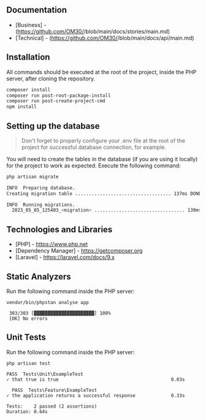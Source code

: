 ## Documentation
- [Business] - (https://github.com/OM30/<link>/blob/main/docs/stories/main.md)
- [Technical] - (https://github.com/OM30/<link>/blob/main/docs/api/main.md)

## Installation
All commands should be executed at the root of the project, inside the PHP server, after cloning the repository.

```bash
composer install
composer run post-root-package-install
composer run post-create-project-cmd
npm install
```

## Setting up the database
> Don't forget to properly configure your .env file at the root of the project for successful database connection, for example.

You will need to create the tables in the database (if you are using it locally) for the project to work as expected. Execute the following command:

```bash
php artisan migrate
```

```bash
INFO  Preparing database.  
Creating migration table ................................... 137ms DONE

INFO  Running migrations.  
  2023_05_05_125403_<migration> ................................. 139ms DONE
```

## Technologies and Libraries
- [PHP] - https://www.php.net
- [Dependency Manager] - https://getcomposer.org
- [Laravel] - https://laravel.com/docs/9.x

## Static Analyzers
Run the following command inside the PHP server:
```shell
vendor/bin/phpstan analyse app
```

```
 303/303 [▓▓▓▓▓▓▓▓▓▓▓▓▓▓▓▓▓▓▓▓▓▓] 100%
 [OK] No errors                                                          
```

## Unit Tests
Run the following command inside the PHP server:
```
php artisan test
```
```
PASS  Tests\Unit\ExampleTest
✓ that true is true                                         0.03s  

  PASS  Tests\Feature\ExampleTest
✓ the application returns a successful response             0.33s  

Tests:    2 passed (2 assertions)
Duration: 0.64s
```
